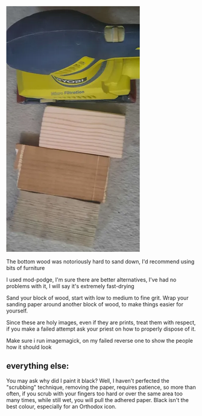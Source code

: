 <img src=".pix/wood1.webp" style="max-width: 390px; height: auto;">

The bottom wood was notoriously hard to sand down, I'd recommend using bits of furniture

I used mod-podge, I'm sure there are better alternatives, I've had no problems with it, I will say it's extremely fast-drying</p>

Sand your block of wood, start with low to medium to fine grit. Wrap your sanding paper around another block of wood, to make things easier for yourself.

Since these are holy images, even if they are prints, treat them with respect, if you make a failed attempt ask your priest on how to properly dispose of it.

Make sure i run imagemagick, on my failed reverse one to show the people how it should look

<h2 id="take-aways">everything else:</h2>
You may ask why did I paint it black?
Well, I haven't perfected the "scrubbing" technique, removing the paper, requires patience, so more than often, if you scrub with your fingers too hard or over the same area too many times, while still wet, you will pull the adhered paper. Black isn't the best colour, especially for an Orthodox icon.


